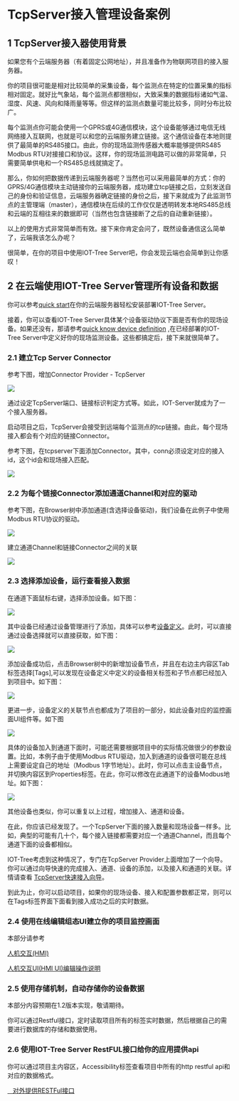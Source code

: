 TcpServer接入管理设备案例
==

## 1 TcpServer接入器使用背景

如果您有个云端服务器（有着固定公网地址），并且准备作为物联网项目的接入服务器。

你的项目很可能是相对比较简单的采集设备，每个监测点在特定的位置采集的指标相对固定。就好比气象站，每个监测点都很相似，大致采集的数据指标诸如气温、湿度、风速、风向和降雨量等等。但这样的监测点数量可能比较多，同时分布比较广。

每个监测点你可能会使用一个GPRS或4G通信模块，这个设备能够通过电信无线网络接入互联网，也就是可以和您的云端服务建立链接。这个通信设备在本地则提供了最简单的RS485接口。由此，你的现场监测传感器大概率能够提供RS485
Modbus RTU对接接口和协议。这样，你的现场监测电路可以做的非常简单，只需要简单供电和一个RS485总线就搞定了。

那么，你如何把数据传递到云端服务器呢？当然也可以采用最简单的方式：你的GPRS/4G通信模块主动链接你的云端服务器，成功建立tcp链接之后，立刻发送自己的身份和验证信息，云端服务器确定链接的身份之后，接下来就成为了此监测节点的主管理端（master），通信模块在后续的工作仅仅是透明转发本地RS485总线和云端的互相往来的数据即可（当然也包含链接断了之后的自动重新链接）。

以上的使用方式非常简单而有效。接下来你肯定会问了，既然设备通信这么简单了，云端我该怎么办呢？

很简单，在你的项目中使用IOT-Tree Server吧，你会发现云端也会简单到让你感叹！

## 2 在云端使用IOT-Tree Server管理所有设备和数据

你可以参考[quick start][quick_start]在你的云端服务器轻松安装部署IOT-Tree Server。

接着，你可以查看IOT-Tree
Server具体某个设备驱动协议下面是否有你的现场设备。如果还没有，那请参考[quick know device definition][qn_devdef]
,在已经部署的IOT-Tree Server中定义好你的现场监测设备。这些都搞定后，接下来就很简单了。

### 2.1 建立Tcp Server Connector

参考下图，增加Connector Provider - TcpServer


<img src="../img/tcpserver_add.png">


通过设定TcpServer端口、链接标识判定方式等。如此，IOT-Server就成为了一个接入服务器。

启动项目之后，TcpServer会接受到远端每个监测点的tcp链接。由此，每个现场接入都会有个对应的链接Connector。

参考下图，在tcpserver下面添加Connector。其中，conn必须设定对应的接入id，这个id会和现场接入匹配。



<img src="../img/tcpserver_conn_add.png"/>

### 2.2 为每个链接Connector添加通道Channel和对应的驱动

参考下图，在Browser树中添加通道(含选择设备驱动)，我们设备在此例子中使用Modbus RTU协议的驱动。



<img src="../img/ch_add.png" />


建立通道Channel和链接Connector之间的关联



<img src="../img/join1.png" />

### 2.3 选择添加设备，运行查看接入数据

在通道下面鼠标右键，选择添加设备。如下图：



<img src="../img/dev_add.png">


其中设备已经通过设备管理进行了添加，具体可以参考[设备定义][qn_devdef]。此时，可以直接通过设备选择就可以直接获取，如下图：



<img src="../img/dev_add_selection.png"/>


添加设备成功后，点击Browser树中的新增加设备节点，并且在右边主内容区Tab标签选择[Tags],可以发现在设备定义中定义的设备相关标签和子节点都已经加入到项目中。如下图：



<img src="../img/dev_add_tags.png">


更进一步，设备定义的关联节点也都成为了项目的一部分，如此设备对应的监控画面UI组件等。如下图




<img src="../img/dev_add_hmi.png">


具体的设备加入到通道下面时，可能还需要根据项目中的实际情况做很少的参数设置。比如，本例子由于使用Modbus
RTU驱动，加入到通道的设备很可能在总线上需要设定自己的地址（Modbus
1字节地址）。此时，你可以点击主设备节点，并切换内容区到Properties标签。在此，你可以修改在此通道下的设备Modbus地址。如下图：



<img src="../img/dev_add_pms.png">


其他设备也类似，你可以重复以上过程，增加接入、通道和设备。

在此，你应该已经发现了。一个TcpServer下面的接入数量和现场设备一样多。比如，典型的可能有几十个，每个接入链接都需要对应一个通道Channel，而且每个通道下面的设备都相似。

IOT-Tree考虑到这种情况了，专门在TcpServer
Provider上面增加了一个向导。你可以通过向导快速的完成接入、通道、设备的添加，以及接入和通道的关联。详情请查看 [TcpServer快速接入向导][qn_tcpserver_wizard]。

到此为止，你可以启动项目，如果你的现场设备、接入和配置参数都正常，则可以在Tags标签界面下面看到接入成功之后的实时数据。

### 2.4 使用在线编辑组态UI建立你的项目监控画面

本部分请参考

[人机交互(HMI)][qn_hmi]

[人机交互UI(HMI UI)编辑操作说明][qn_hmi_w]

### 2.5 使用存储机制，自动存储你的设备数据

本部分内容预期在1.2版本实现，敬请期待。

你可以通过Restful接口，定时读取项目所有的标签实时数据，然后根据自己的需要进行数据库的存储和数据使用。

### 2.6 使用IOT-Tree Server RestFUL接口给你的应用提供api

你可以通过项目主内容区，Accessibility标签查看项目中所有的http restful api和对应的数据格式。

<a href="../advanced/adv_restful_out.md" target="main">&nbsp;&nbsp;&nbsp;对外提供RESTFul接口</a>

[qn_devdef]:./quick_know_device_definition.md

[qn_hmi]:./quick_know_hmi.md

[qn_hmi_w]:./quick_know_hmi_edit.md

[quick_start]:../quick_start.md

[qn_tcpserver_wizard]: ./quick_know_tcpserver_wizard.md
